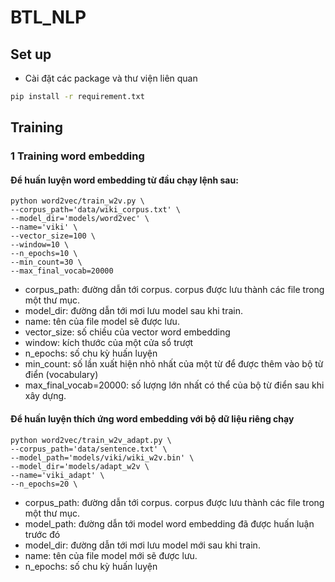 # BTL_NLP

## Set up
- Cài đặt các package và thư viện liên quan
```bash
pip install -r requirement.txt
```

## Training

### 1 Training word embedding
#### Để huấn luyện word embedding từ đầu chạy lệnh sau:
```
python word2vec/train_w2v.py \
--corpus_path='data/wiki_corpus.txt' \
--model_dir='models/word2vec' \
--name='viki' \
--vector_size=100 \
--window=10 \
--n_epochs=10 \
--min_count=30 \
--max_final_vocab=20000
```
- corpus_path: đường dẫn tới corpus. corpus được lưu thành các file trong một thư mục.
- model_dir: đường dẫn tới mơi lưu model sau khi train.
- name: tên của file model sẽ được lưu.
- vector_size: số chiều của vector word embedding
- window: kích thước của một cửa sổ trượt
- n_epochs: số chu kỳ huấn luyện
- min_count: số lần xuất hiện nhỏ nhất của một từ để được thêm vào bộ từ điển (vocabulary)
- max_final_vocab=20000: số lượng lớn nhất có thể của bộ từ điển sau khi xây dựng.

#### Để huấn luyện thích ứng word embedding với bộ dữ liệu riêng chạy
```
python word2vec/train_w2v_adapt.py \
--corpus_path='data/sentence.txt' \
--model_path='models/viki/wiki_w2v.bin' \
--model_dir='models/adapt_w2v \
--name='viki_adapt' \
--n_epochs=20 \
```
- corpus_path: đường dẫn tới corpus. corpus được lưu thành các file trong một thư mục.
- model_path: đường dẫn tới model word embedding đã được huấn luận trước đó
- model_dir: đường dẫn tới mơi lưu model mới sau khi train.
- name: tên của file model mới sẽ được lưu.
- n_epochs: số chu kỳ huấn luyện
